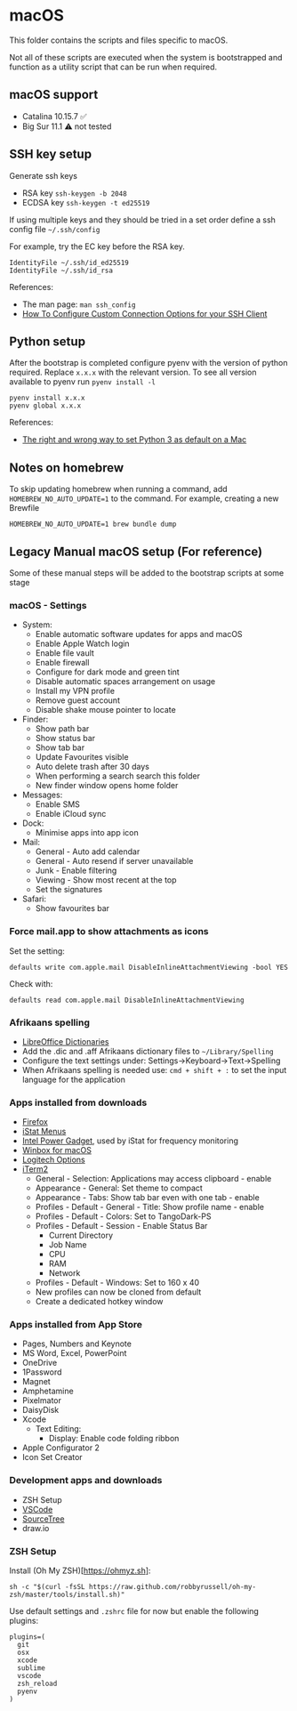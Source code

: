 # macOS #

This folder contains the scripts and files specific to macOS.

Not all of these scripts are executed when the system is bootstrapped and function as a utility script that can be run when required.

## macOS support ##

- Catalina 10.15.7 ✅
- Big Sur 11.1 ⚠️ not tested

## SSH key setup ##

Generate ssh keys

- RSA key `ssh-keygen -b 2048`
- ECDSA key `ssh-keygen -t ed25519`

If using multiple keys and they should be tried in a set order define a ssh config file `~/.ssh/config`

For example, try the EC key before the RSA key.

```shell
IdentityFile ~/.ssh/id_ed25519
IdentityFile ~/.ssh/id_rsa
```

References:

- The man page: `man ssh_config`
- [How To Configure Custom Connection Options for your SSH Client](https://www.digitalocean.com/community/tutorials/how-to-configure-custom-connection-options-for-your-ssh-client)

## Python setup ##

After the bootstrap is completed configure pyenv with the version of python required. Replace `x.x.x` with the relevant version. To see all version available to pyenv run `pyenv install -l`

```shell
pyenv install x.x.x
pyenv global x.x.x
```

References:

- [The right and wrong way to set Python 3 as default on a Mac](https://opensource.com/article/19/5/python-3-default-mac)

## Notes on homebrew ##

To skip updating homebrew when running a command, add `HOMEBREW_NO_AUTO_UPDATE=1` to the command. For example, creating a new Brewfile

```shell
HOMEBREW_NO_AUTO_UPDATE=1 brew bundle dump
```

## Legacy Manual macOS setup (For reference) ##

Some of these manual steps will be added to the bootstrap scripts at some stage

### macOS - Settings ###
* System:
     * Enable automatic software updates for apps and macOS
     * Enable Apple Watch login
     * Enable file vault
     * Enable firewall
     * Configure for dark mode and green tint
     * Disable automatic spaces arrangement on usage
     * Install my VPN profile
     * Remove guest account
     * Disable shake mouse pointer to locate
* Finder:
     * Show path bar
     * Show status bar
     * Show tab bar
     * Update Favourites visible
     * Auto delete trash after 30 days
     * When performing a search search this folder
     * New finder window opens home folder
* Messages:
     * Enable SMS
     * Enable iCloud sync
* Dock:
     * Minimise apps into app icon
* Mail:
     * General - Auto add calendar
     * General - Auto resend if server unavailable
     * Junk - Enable filtering
     * Viewing - Show most recent at the top
     * Set the signatures
* Safari:
     * Show favourites bar

### Force mail.app to show attachments as icons ###

Set the setting:

```shell
defaults write com.apple.mail DisableInlineAttachmentViewing -bool YES
```

Check with:

```shell
defaults read com.apple.mail DisableInlineAttachmentViewing
```

### Afrikaans spelling ###
* [LibreOffice Dictionaries](https://github.com/LibreOffice/dictionaries)
* Add the .dic and .aff Afrikaans dictionary files to `~/Library/Spelling`
* Configure the text settings under: Settings->Keyboard->Text->Spelling
* When Afrikaans spelling is needed use: `cmd + shift + :` to set the input language for the application


### Apps installed from downloads ###
* [Firefox](https://www.mozilla.org/en-US/firefox/new/)
* [iStat Menus](https://bjango.com/mac/istatmenus/)
* [Intel Power Gadget](https://software.intel.com/en-us/articles/intel-power-gadget), used by iStat for frequency monitoring
* [Winbox for macOS](http://joshaven.com/resources/tools/winbox-for-mac/)
* [Logitech Options](https://www.logitech.com/en-za/product/options)
* [iTerm2](https://www.iterm2.com)
    * General - Selection: Applications may access clipboard - enable
    * Appearance - General: Set theme to compact
    * Appearance - Tabs: Show tab bar even with one tab - enable
    * Profiles - Default - General - Title: Show profile name - enable
    * Profiles - Default - Colors: Set to TangoDark-PS
    * Profiles - Default - Session - Enable Status Bar
        * Current Directory
        * Job Name
        * CPU
        * RAM
        * Network
    * Profiles - Default - Windows: Set to 160 x 40
    * New profiles can now be cloned from default
    * Create a dedicated hotkey window

### Apps installed from App Store ###
* Pages, Numbers and Keynote
* MS Word, Excel, PowerPoint
* OneDrive
* 1Password
* Magnet
* Amphetamine
* Pixelmator
* DaisyDisk
* Xcode
    * Text Editing:
        * Display: Enable code folding ribbon
* Apple Configurator 2
* Icon Set Creator


### Development apps and downloads ###
* ZSH Setup
* [VSCode](https://code.visualstudio.com)
* [SourceTree](https://www.atlassian.com/software/sourcetree)
* draw.io

### ZSH Setup ###

Install (Oh My ZSH)[https://ohmyz.sh]:

```shell
sh -c "$(curl -fsSL https://raw.github.com/robbyrussell/oh-my-zsh/master/tools/install.sh)"
```

Use default settings and `.zshrc` file for now but enable the following plugins:

```shell
plugins=(
  git
  osx
  xcode
  sublime
  vscode
  zsh_reload
  pyenv
)
```
